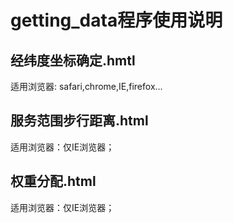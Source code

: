 # getting_data程序使用说明

## 经纬度坐标确定.hmtl
适用浏览器: safari,chrome,IE,firefox...



## 服务范围步行距离.html
适用浏览器：仅IE浏览器；



## 权重分配.html
适用浏览器：仅IE浏览器；

